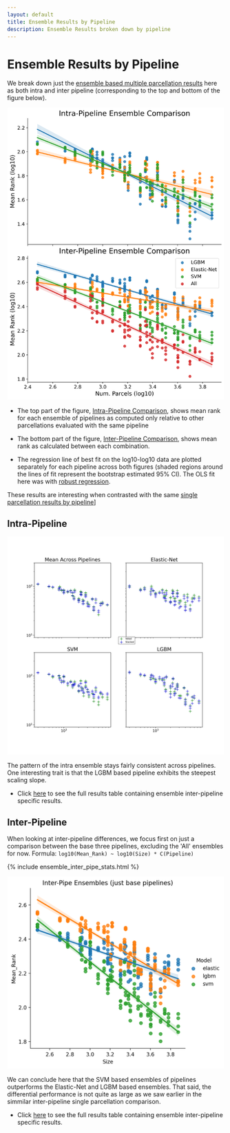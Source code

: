 ```yaml
---
layout: default
title: Ensemble Results by Pipeline
description: Ensemble Results broken down by pipeline
---
```


# Ensemble Results by Pipeline

We break down just the [ensemble based multiple parcellation results](./index#multiple-parcellation-strategies) here as both intra and inter pipeline (corresponding to the top and bottom of the figure below).

![By Pipeline](https://raw.githubusercontent.com/sahahn/parc_scaling/master/analyze/Figures/interpipeline_ensemble_comparison.png)

- The top part of the figure, [Intra-Pipeline Comparison](./ensemble_by_pipeline#intra-pipeline-comparison), shows mean rank
  for each ensemble of pipelines as computed only relative to other parcellations evaluated with the same pipeline

- The bottom part of the figure, [Inter-Pipeline Comparison](./ensemble_by_pipeline#inter-pipeline-comparison), shows mean rank as
calculated between each combination.

- The regression line of best fit on the log10-log10 data are plotted separately
  for each pipeline across both figures (shaded regions around the lines of fit represent the bootstrap estimated 95% CI).
  The OLS fit here was with [robust regression](https://www.statsmodels.org/stable/rlm.html).

These results are interesting when contrasted with the same [single parcellation results by pipeline](./by_pipeline.html)]

## Intra-Pipeline

![Intra](https://raw.githubusercontent.com/sahahn/parc_scaling/master/analyze/Figures/Ensemble-Intra-Model-Comparison.png)

The pattern of the intra ensemble stays fairly consistent across pipelines. One interesting trait is that the LGBM based pipeline exhibits the steepest scaling slope.

- Click [here](./ensemble_intrapipe_table.html) to see the full results table containing ensemble inter-pipeline specific results.

## Inter-Pipeline

When looking at inter-pipeline differences, we focus first on just a comparison between the base three pipelines, excluding the 'All' ensembles for now.
Formula: `log10(Mean_Rank) ~ log10(Size) * C(Pipeline)`

{% include ensemble_inter_pipe_stats.html %}

![Inter](https://raw.githubusercontent.com/sahahn/parc_scaling/master/analyze/Figures/ensemble_inter_pipe_stats.png)

We can conclude here that the SVM based ensembles of pipelines outperforms the Elastic-Net and LGBM based ensembles. That said, the differential performance is not quite as large as we saw earlier in the simmilar inter-pipeline single parcellation comparison.

- Click [here](./ensemble_interpipe_table.html) to see the full results table containing ensemble inter-pipeline specific results.